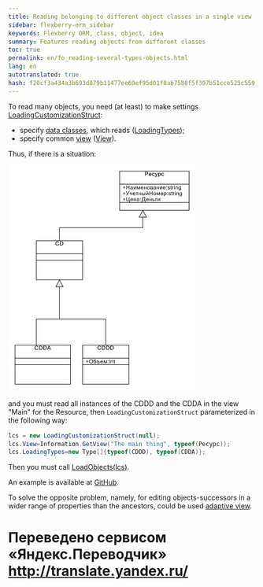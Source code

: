 ```yaml
--- 
title: Reading belonging to different object classes in a single view 
sidebar: flexberry-orm_sidebar 
keywords: Flexberry ORM, class, object, idea 
summary: Features reading objects from different classes 
toc: true 
permalink: en/fo_reading-several-types-objects.html 
lang: en 
autotranslated: true 
hash: f20cf3a434a3b693d879b11477ee69ef95d01f8ab7588f5f397b51cce525c559 
--- 
```


To read many objects, you need (at least) to make settings [LoadingCustomizationStruct](fo_loading-customization-struct.html): 

* specify [data classes](fo_data-object.html), which reads ([LoadingTypes](fo_loading-customization-struct.html)); 
* specify common [view](fd_view-definition.html) ([View](fo_loading-customization-struct.html)). 

Thus, if there is a situation: 

![](/images/pages/products/flexberry-orm/additional-features/primer-8.jpg) 

and you must read all instances of the CDDD and the CDDA in the view "Main" for the Resource, then `LoadingCustomizationStruct` parameterized in the following way: 

```csharp
lcs = new LoadingCustomizationStruct(null);			
lcs.View=Information.GetView("The main thing", typeof(Ресурс));
lcs.LoadingTypes=new Type[]{typeof(CDDD), typeof(CDDA)};
``` 

Then you must call [LoadObjects(lcs)](fo_data-service.html). 

An example is available at [GitHub](https://github.com/Flexberry/FlexberryORM-DemoApp/blob/master/FlexberryORM/CDLIB/CDADMTEST/Form1.cs). 

To solve the opposite problem, namely, for editing objects-successors in a wider range of properties than the ancestors, could be used [adaptive view](fo_adaptive-views-details.html). 



 # Переведено сервисом «Яндекс.Переводчик» http://translate.yandex.ru/